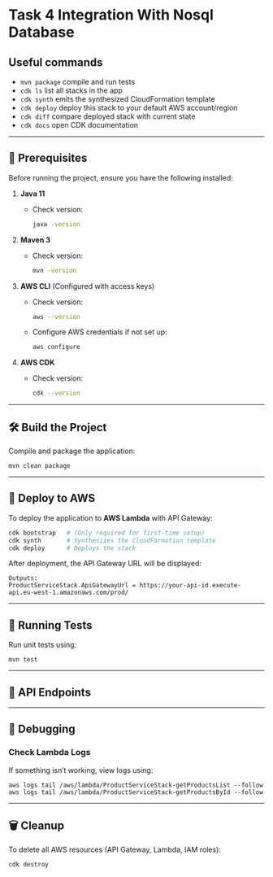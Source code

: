 # Task 4 **Integration With Nosql Database**

## Useful commands

 * `mvn package`     compile and run tests
 * `cdk ls`          list all stacks in the app
 * `cdk synth`       emits the synthesized CloudFormation template
 * `cdk deploy`      deploy this stack to your default AWS account/region
 * `cdk diff`        compare deployed stack with current state
 * `cdk docs`        open CDK documentation

---

## **🚀 Prerequisites**
Before running the project, ensure you have the following installed:

1. **Java 11**
    - Check version:
      ```sh
      java -version
      ```

2. **Maven 3**
    - Check version:
      ```sh
      mvn -version
      ```

3. **AWS CLI** (Configured with access keys)
    - Check version:
      ```sh
      aws --version
      ```
    - Configure AWS credentials if not set up:
      ```sh
      aws configure
      ```

4. **AWS CDK**
    - Check version:
      ```sh
      cdk --version
      ```

---

## **🛠️ Build the Project**
Compile and package the application:

```
mvn clean package
```

---

## **🚀 Deploy to AWS**
To deploy the application to **AWS Lambda** with API Gateway:

```sh
cdk bootstrap   # (Only required for first-time setup)
cdk synth       # Synthesizes the CloudFormation template
cdk deploy      # Deploys the stack
```

After deployment, the API Gateway URL will be displayed:
```
Outputs:
ProductServiceStack.ApiGatewayUrl = https://your-api-id.execute-api.eu-west-1.amazonaws.com/prod/
```

---

## **🧪 Running Tests**
Run unit tests using:

```
mvn test
```

---

## **📡 API Endpoints**

---

## **🐛 Debugging**
### **Check Lambda Logs**
If something isn’t working, view logs using:

```
aws logs tail /aws/lambda/ProductServiceStack-getProductsList --follow
aws logs tail /aws/lambda/ProductServiceStack-getProductsById --follow
```

---

## **🗑️ Cleanup**
To delete all AWS resources (API Gateway, Lambda, IAM roles):

```
cdk destroy
```

